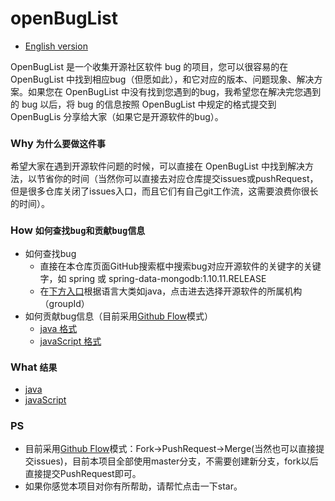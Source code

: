 # openBugList
* [English version](./README_EN.md)


OpenBugList 是一个收集开源社区软件 bug 的项目，您可以很容易的在 OpenBugList 中找到相应bug（但愿如此），和它对应的版本、问题现象、解决方案。如果您在 OpenBugList 中没有找到您遇到的bug，我希望您在解决完您遇到的 bug 以后，将 bug 的信息按照 OpenBugList 中规定的格式提交到 OpenBugLis 分享给大家（如果它是开源软件的bug）。


### Why `为什么要做这件事`
希望大家在遇到开源软件问题的时候，可以直接在 OpenBugList 中找到解决方法，以节省你的时间（当然你可以直接去对应仓库提交issues或pushRequest，但是很多仓库关闭了issues入口，而且它们有自己git工作流，这需要浪费你很长的时间）。


### How `如何查找bug和贡献bug信息`
* 如何查找bug
    * 直接在本仓库页面GitHub搜索框中搜索bug对应开源软件的关键字的关键字，如 spring 或 spring-data-mongodb:1.10.11.RELEASE
    * 在[下方入口](#jump)️根据语言大类如java，点击进去选择开源软件的所属机构（groupId）
* 如何贡献bug信息（目前采用[Github Flow](https://guides.github.com/introduction/flow/)模式）
    * [java 格式](https://guides.github.com/introduction/flow/)
    * [javaScript 格式](https://guides.github.com/introduction/flow/)
### What `结果`
<span id="jump"></span>
* [java](./java/HOME.md)
* [javaScript](./javaScript/HOME.md)


### PS
* 目前采用[Github Flow](https://guides.github.com/introduction/flow/)模式：Fork->PushRequest->Merge(当然也可以直接提交issues)，目前本项目全部使用master分支，不需要创建新分支，fork以后直接提交PushRequest即可。
* 如果你感觉本项目对你有所帮助，请帮忙点击一下star。
